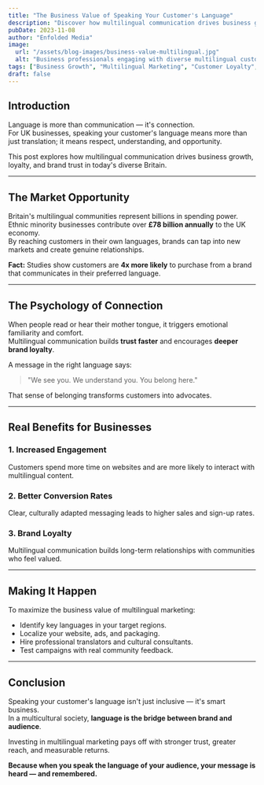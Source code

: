 ```yaml
---
title: "The Business Value of Speaking Your Customer's Language"
description: "Discover how multilingual communication drives business growth, loyalty, and brand trust while creating genuine connections with diverse UK audiences."
pubDate: 2023-11-08
author: "Enfolded Media"
image:
  url: "/assets/blog-images/business-value-multilingual.jpg"
  alt: "Business professionals engaging with diverse multilingual customers"
tags: ["Business Growth", "Multilingual Marketing", "Customer Loyalty", "ROI"]
draft: false
---
```


## Introduction

Language is more than communication — it's connection.  
For UK businesses, speaking your customer's language means more than just translation; it means respect, understanding, and opportunity.

This post explores how multilingual communication drives business growth, loyalty, and brand trust in today's diverse Britain.

---

## The Market Opportunity

Britain's multilingual communities represent billions in spending power.  
Ethnic minority businesses contribute over **£78 billion annually** to the UK economy.  
By reaching customers in their own languages, brands can tap into new markets and create genuine relationships.

**Fact:** Studies show customers are **4x more likely** to purchase from a brand that communicates in their preferred language.

---

## The Psychology of Connection

When people read or hear their mother tongue, it triggers emotional familiarity and comfort.  
Multilingual communication builds **trust faster** and encourages **deeper brand loyalty**.

A message in the right language says:
> "We see you. We understand you. You belong here."

That sense of belonging transforms customers into advocates.

---

## Real Benefits for Businesses

### 1. Increased Engagement
Customers spend more time on websites and are more likely to interact with multilingual content.

### 2. Better Conversion Rates
Clear, culturally adapted messaging leads to higher sales and sign-up rates.

### 3. Brand Loyalty
Multilingual communication builds long-term relationships with communities who feel valued.

---

## Making It Happen

To maximize the business value of multilingual marketing:
- Identify key languages in your target regions.  
- Localize your website, ads, and packaging.  
- Hire professional translators and cultural consultants.  
- Test campaigns with real community feedback.  

---

## Conclusion

Speaking your customer's language isn't just inclusive — it's smart business.  
In a multicultural society, **language is the bridge between brand and audience**.  

Investing in multilingual marketing pays off with stronger trust, greater reach, and measurable returns.

**Because when you speak the language of your audience, your message is heard — and remembered.**

